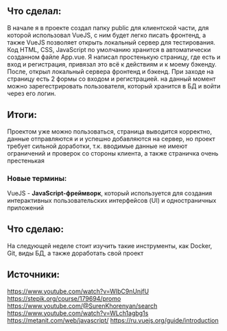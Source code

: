 ## Что сделал:
В начале я в проекте создал папку public для клиентской части, для которой использовал VueJS, с ним будет легко писать фронтенд, а также VueJS позволяет открыть локальный сервер для тестирования. Код HTML, CSS, JavaScript по умолчанию хранится в автоматически созданном файле App.vue. Я написал простенькую страницу, где есть и вход и регистрация, привязал это всё к действиям и к моему бэкенду. После, открыл локальный сервера фронтенд и бэкенд. При заходе на страницу есть 2 формы со входом и регистрацией. на данный момент можно зарегестрировать пользователя, который хранится в БД и войти через его логин. 

## Итоги:
Проектом уже можно пользоваться, страница выводится корректно, данные отправляются и и успешно добавляются на сервер, но проект требует сильной доработки, т.к. вводимые данные не имеют ограничений и проверок со стороны клиента, а также страничка очень престенькая
### Новые термины:
VueJS - **JavaScript-фреймворк**, который используется для создания интерактивных пользовательских интерфейсов (UI) и одностраничных приложений
## Что сделаю:
На следующей неделе стоит изучить такие инструменты, как Docker, Git, виды БД, а также доработать свой проект

## Источники:
https://www.youtube.com/watch?v=WIbC9nUnjfU
https://stepik.org/course/179694/promo
https://www.youtube.com/@SurenKhorenyan/search
https://www.youtube.com/watch?v=WLch1agbg1s
https://metanit.com/web/javascript/
https://ru.vuejs.org/guide/introduction
